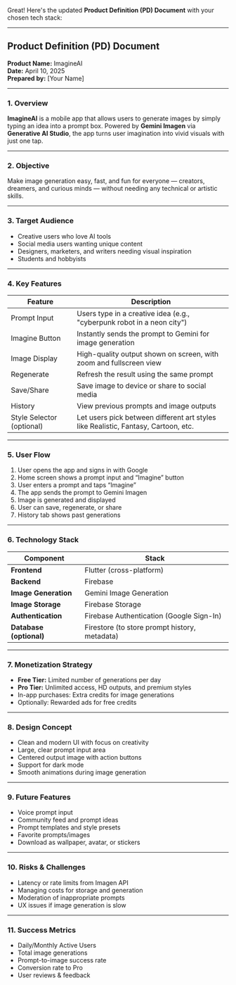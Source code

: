 Great! Here's the updated **Product Definition (PD) Document** with your chosen tech stack:

---

## Product Definition (PD) Document  
**Product Name:** ImagineAI  
**Date:** April 10, 2025  
**Prepared by:** [Your Name]  

---

### 1. **Overview**  
**ImagineAI** is a mobile app that allows users to generate images by simply typing an idea into a prompt box. Powered by **Gemini Imagen** via **Generative AI Studio**, the app turns user imagination into vivid visuals with just one tap.

---

### 2. **Objective**  
Make image generation easy, fast, and fun for everyone — creators, dreamers, and curious minds — without needing any technical or artistic skills.

---

### 3. **Target Audience**  
- Creative users who love AI tools  
- Social media users wanting unique content  
- Designers, marketers, and writers needing visual inspiration  
- Students and hobbyists  

---

### 4. **Key Features**  

| Feature                   | Description                                                                        |
| ------------------------- | ---------------------------------------------------------------------------------- |
| Prompt Input              | Users type in a creative idea (e.g., "cyberpunk robot in a neon city")             |
| Imagine Button            | Instantly sends the prompt to Gemini for image generation                          |
| Image Display             | High-quality output shown on screen, with zoom and fullscreen view                 |
| Regenerate                | Refresh the result using the same prompt                                           |
| Save/Share                | Save image to device or share to social media                                      |
| History                   | View previous prompts and image outputs                                            |
| Style Selector (optional) | Let users pick between different art styles like Realistic, Fantasy, Cartoon, etc. |

---

### 5. **User Flow**  
1. User opens the app and signs in with Google  
2. Home screen shows a prompt input and “Imagine” button  
3. User enters a prompt and taps “Imagine”  
4. The app sends the prompt to Gemini Imagen  
5. Image is generated and displayed  
6. User can save, regenerate, or share  
7. History tab shows past generations  

---

### 6. **Technology Stack**  

| Component               | Stack                                         |
| ----------------------- | --------------------------------------------- |
| **Frontend**            | Flutter (cross-platform)                      |
| **Backend**             | Firebase                                      |
| **Image Generation**    | Gemini Image Generation                       |
| **Image Storage**       | Firebase Storage                              |
| **Authentication**      | Firebase Authentication (Google Sign-In)      |
| **Database (optional)** | Firestore (to store prompt history, metadata) |

---

### 7. **Monetization Strategy**  
- **Free Tier:** Limited number of generations per day  
- **Pro Tier:** Unlimited access, HD outputs, and premium styles  
- In-app purchases: Extra credits for image generations  
- Optionally: Rewarded ads for free credits  

---

### 8. **Design Concept**  
- Clean and modern UI with focus on creativity  
- Large, clear prompt input area  
- Centered output image with action buttons  
- Support for dark mode  
- Smooth animations during image generation  

---

### 9. **Future Features**  
- Voice prompt input  
- Community feed and prompt ideas  
- Prompt templates and style presets  
- Favorite prompts/images  
- Download as wallpaper, avatar, or stickers  

---

### 10. **Risks & Challenges**  
- Latency or rate limits from Imagen API  
- Managing costs for storage and generation  
- Moderation of inappropriate prompts  
- UX issues if image generation is slow  

---

### 11. **Success Metrics**  
- Daily/Monthly Active Users  
- Total image generations  
- Prompt-to-image success rate  
- Conversion rate to Pro  
- User reviews & feedback

